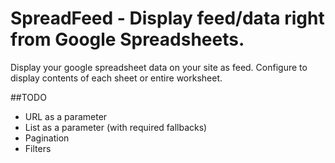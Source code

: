 # SpreadFeed - Display feed/data right from Google Spreadsheets.

Display your google spreadsheet data on your site as feed. Configure to display contents of each sheet or entire worksheet.

##TODO

- URL as a parameter
- List as a parameter (with required fallbacks)
- Pagination
- Filters
